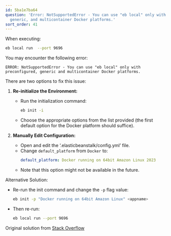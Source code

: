 ```yaml
---
id: 5ba1e7ba64
question: 'Error: NotSupportedError - You can use "eb local" only with preconfigured,
  generic, and multicontainer Docker platforms.'
sort_order: 41
---
```


When executing:

```bash
eb local run  --port 9696
```

You may encounter the following error:

```
ERROR: NotSupportedError - You can use "eb local" only with preconfigured, generic and multicontainer Docker platforms.
```


There are two options to fix this issue:

1. **Re-initialize the Environment:**
   - Run the initialization command:
     ```bash
     eb init -i
     ```
   - Choose the appropriate options from the list provided (the first default option for the Docker platform should suffice).

2. **Manually Edit Configuration:**
   - Open and edit the ‘.elasticbeanstalk/config.yml’ file.
   - Change `default_platform` from `Docker` to:
     ```yaml
     default_platform: Docker running on 64bit Amazon Linux 2023
     ```
   - Note that this option might not be available in the future.

Alternative Solution:

- Re-run the init command and change the `-p` flag value:
  ```bash
  eb init -p "Docker running on 64bit Amazon Linux" <appname>
  ```
- Then re-run:
  ```bash
  eb local run --port 9696
  ```

Original solution from [Stack Overflow](https://stackoverflow.com/a/75804355/24066976)